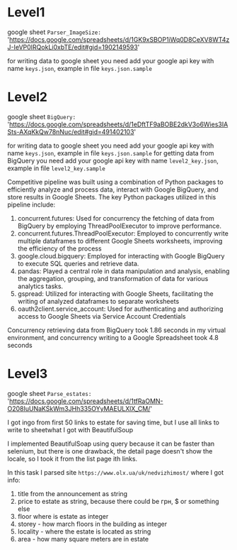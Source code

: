 # Level1

google sheet `Parser_ImageSize: `
'https://docs.google.com/spreadsheets/d/1GK9xSBOP1iWq0D8CeXV8WT4zJ-IeVP0IRQokLi0xbTE/edit#gid=1902149593'

for writing data to google sheet you need add your google api key with name `keys.json`, example in file `keys.json.sample`


# Level2

google sheet `BigQuery: `
'https://docs.google.com/spreadsheets/d/1eDftTF9aBOBE2dkV3o6Wies3IASts-AXqKkQw78nNuc/edit#gid=491402103'

for writing data to google sheet you need add your google api key with name `keys.json`, example in file `keys.json.sample`
for getting data from BigQuery you need add your google api key with name `level2_key.json`, example in file `level2_key.sample`

Competitive pipeline was built using a combination of Python packages to efficiently analyze and process data,
interact with Google BigQuery, and store results in Google Sheets.
The key Python packages utilized in this pipeline include:

1. concurrent.futures: Used for concurrency the fetching of data
from BigQuery by employing ThreadPoolExecutor to improve performance.
2. concurrent.futures.ThreadPoolExecutor: Employed
to concurrently write multiple dataframes to different Google Sheets worksheets, improving the efficiency of the process
3. google.cloud.bigquery: Employed for interacting with Google BigQuery to execute SQL queries and retrieve data.
4. pandas: Played a central role in data manipulation and analysis, enabling
the aggregation, grouping, and transformation of data for various analytics tasks.
5. gspread: Utilized for interacting with Google Sheets, facilitating
the writing of analyzed dataframes to separate worksheets
6. oauth2client.service_account: Used for authenticating
and authorizing access to Google Sheets via Service Account Credentials

Concurrency retrieving data from BigQuery took 1.86 seconds in my virtual
environment, and concurrency writing to a Google Spreadsheet took 4.8 seconds


# Level3

google sheet `Parse_estates: `
'https://docs.google.com/spreadsheets/d/1tfRaOMN-O208IuUNaKSkWm3JHh335OYyMAEULXlX_CM/'

I got ingo from first 50 links to estate for saving time,
but I use all links to write to sheetwhat I got with BeautifulSoup

I implemented BeautifulSoap using query because it can be faster than selenium, but there is one drawback, 
the detail page doesn't show the locale, so I took it from the list page ith links.

In this task I parsed site `https://www.olx.ua/uk/nedvizhimost/` where I got info:
1. title from the announcement as string
2. price to estate as string, because there could be грн, $ or something else
3. floor where is estate as integer
4. storey - how march floors in the building as integer
5. locality - where the estate is located as string
6. area - how many square meters are in estate
